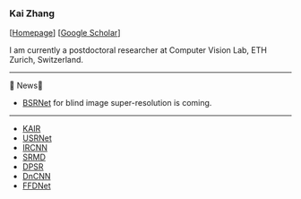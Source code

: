 ### Kai Zhang
[[Homepage](https://cszn.github.io/)] [[Google Scholar](https://scholar.google.com.hk/citations?user=0RycFIIAAAAJ)]

I am currently a postdoctoral researcher at Computer Vision Lab, ETH Zurich, Switzerland.

------------

<!--
**cszn/cszn** is a ✨ _special_ ✨ repository because its `README.md` (this file) appears on your GitHub profile.

Here are some ideas to get you started:

- 🔭 I’m currently working on ...
- 🌱 I’m currently learning ...
- 👯 I’m looking to collaborate on ...
- 🤔 I’m looking for help with ...
- 💬 Ask me about ...
- 📫 How to reach me: ...
- 😄 Pronouns: ...
- ⚡ Fun fact: ...
-->


🌱 News🌱 
- [BSRNet](https://github.com/cszn/BSRNet) for blind image super-resolution is coming.

------------

- [KAIR](https://github.com/cszn/KAIR)
- [USRNet](https://github.com/cszn/USRNet)
- [IRCNN](https://github.com/cszn/IRCNN)
- [SRMD](https://github.com/cszn/SRMD)
- [DPSR](https://github.com/cszn/DPSR)
- [DnCNN](https://github.com/cszn/DnCNN)
- [FFDNet](https://github.com/cszn/FFDNet)
